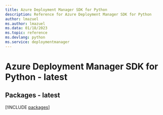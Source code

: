 ```yaml
---
title: Azure Deployment Manager SDK for Python
description: Reference for Azure Deployment Manager SDK for Python
author: lmazuel
ms.author: lmazuel
ms.data: 01/18/2023
ms.topic: reference
ms.devlang: python
ms.service: deploymentmanager
---
```

# Azure Deployment Manager SDK for Python - latest
## Packages - latest
[!INCLUDE [packages](deployment-manager-index.md)]